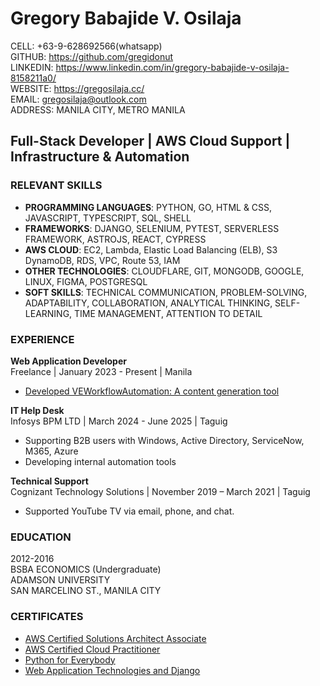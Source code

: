 # Gregory Babajide V. Osilaja

CELL: +63-9-628692566(whatsapp)  
GITHUB: https://github.com/gregidonut  
LINKEDIN: https://www.linkedin.com/in/gregory-babajide-v-osilaja-8158211a0/  
WEBSITE: https://gregosilaja.cc/  
EMAIL: gregosilaja@outlook.com  
ADDRESS: MANILA CITY, METRO MANILA

## Full-Stack Developer | AWS Cloud Support | Infrastructure & Automation

### RELEVANT SKILLS

- **PROGRAMMING LANGUAGES**: PYTHON, GO, HTML &
  CSS, JAVASCRIPT, TYPESCRIPT, SQL, SHELL
- **FRAMEWORKS**: DJANGO, SELENIUM, PYTEST,
  SERVERLESS FRAMEWORK, ASTROJS, REACT, CYPRESS
- **AWS CLOUD**: EC2, Lambda, Elastic Load Balancing (ELB), S3
  DynamoDB, RDS, VPC, Route 53, IAM
- **OTHER TECHNOLOGIES**: CLOUDFLARE, GIT, MONGODB,
  GOOGLE, LINUX, FIGMA, POSTGRESQL
- **SOFT SKILLS**: TECHNICAL COMMUNICATION, PROBLEM-SOLVING,
  ADAPTABILITY, COLLABORATION, ANALYTICAL THINKING,
  SELF-LEARNING, TIME MANAGEMENT, ATTENTION TO DETAIL

### EXPERIENCE

**Web Application Developer**  
Freelance | January 2023 - Present | Manila

- [Developed VEWorkflowAutomation: A content
  generation tool](https://www.linkedin.com/posts/gregory-babajide-v-osilaja-8158211a0_videoautomation-workflow-github-activity-7114563300830441472-5W0p?utm_source=share&utm_medium=member_desktop)

**IT Help Desk**  
Infosys BPM LTD | March 2024 - June 2025 | Taguig

- Supporting B2B users with Windows, Active Directory, ServiceNow, M365, Azure
- Developing internal automation tools

**Technical Support**  
Cognizant Technology Solutions | November 2019 –
March 2021 | Taguig

- Supported YouTube TV via email, phone, and
  chat.

### EDUCATION

2012-2016  
BSBA ECONOMICS (Undergraduate)  
ADAMSON UNIVERSITY  
SAN MARCELINO ST., MANILA CITY

### CERTIFICATES

- [AWS Certified Solutions Architect Associate](https://www.credly.com/badges/ac5bbba1-39ea-422a-8414-3f92dfea128d/public_url)
- [AWS Certified Cloud Practitioner](https://www.credly.com/badges/543f50af-b39a-4171-b1b3-365c6f822b68/public_url)
- [Python for Everybody](https://www.coursera.org/account/accomplishments/specialization/TPA9NC3GEEF7?utm_source=link&utm_medium=certificate&utm_content=cert_image&utm_campaign=sharing_cta&utm_product=s12n)
- [Web Application Technologies and Django](https://www.coursera.org/account/accomplishments/verify/738V84S9CDXV?utm_source=link&utm_medium=certificate&utm_content=cert_image&utm_campaign=sharing_cta&utm_product=course)
